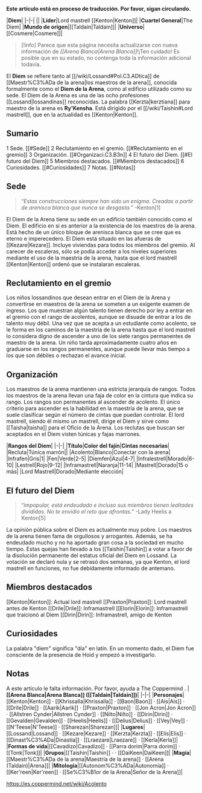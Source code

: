 **Este artículo está en proceso de traducción. Por favor, sigan circulando.**


|**Diem**|
|-|-|
||
|**Líder**|Lord mastrell [[Kenton\|Kenton]]|
|**Cuartel General**|The Diem|
|**Mundo de origen**|[[Taldain\|Taldain]]|
|**Universo**|[[Cosmere\|Cosmere]]|
> [!info] Parece que esta página necesita actualizarse con nueva información de *[[Arena Blanca\|Arena Blanca]]*!¡Ten cuidado! Es posible que en su estado, no contenga toda la información adicional todavía.

El **Diem** se refiere tanto al [[/wiki/Lossand#Pol.C3.ADtica]] de [[Maestr%C3%ADa de la arena\|los maestros de la arena]], conocida formalmente como el **Diem de la Arena**, como al edificio utilizado como su sede. El Diem de la Arena es una de las ocho profesiones [[Lossand\|lossandinas]] reconocidas. La palabra [[Kerzta\|kerztiana]] para maestro de la arena es **Ry'Kensha**. Está dirigido por el [[/wiki/Taishin#Lord mastrell]], que en la actualidad es [[Kenton\|Kenton]].

## Sumario

1 Sede. [[#Sede]] 
2 Reclutamiento en el gremio. [[#Reclutamiento en el gremio]] 
3 Organización. [[#Organizaci.C3.B3n]] 
4 El futuro del Diem. [[#El futuro del Diem]] 
5 Miembros destacados. [[#Miembros destacados]] 
6 Curiosidades. [[#Curiosidades]] 
7 Notas. [[#Notas]] 


## Sede
>“*Estas construcciones siempre han sido un enigma. Creadas a partir de arenisca blanca que nunca se desgasta.*”
\-Kenton[1]


El Diem de la Arena tiene su sede en un edificio también conocido como el Diem. El edificio en sí es anterior a la existencia de los maestros de la arena. Está hecho de un único bloque de arenisca blanca que se cree que es eterno e imperecedero.
El Diem está situado en las afueras de [[Kezare\|Kezare]]. Incluye viviendas para todos los miembros del gremio. Al carecer de escaleras, sólo se podía acceder a los niveles superiores mediante el uso de la maestría de la arena, hasta que el lord mastrell [[Kenton\|Kenton]] ordenó que se instalaran escaleras.

## Reclutamiento en el gremio
Los niños lossandinos que desean entrar en el Diem de la Arena y convertirse en maestros de la arena se someten a un exigente examen de ingreso. Los que muestran algún talento tienen derecho por ley a entrar en el gremio con el rango de acolentos, aunque se disuade de entrar a los de talento muy débil. Una vez que se acepta a un estudiante como acolento, se le forma en los caminos de la maestría de la arena hasta que el lord mastrell lo considera digno de ascender a uno de los siete rangos permanentes de maestro de la arena. Un niño tarda aproximadamente cuatro años en graduarse en los rangos permanentes, aunque puede llevar más tiempo a los que son débiles o rechazan el avance inicial.

## Organización
Los maestros de la arena mantienen una estricta jerarquía de rangos. Todos los maestros de la arena llevan una faja de color en la cintura que indica su rango. Los rangos son permanentes al ascender de acolento. El único criterio para ascender es la habilidad en la maestría de la arena, que se suele clasificar según el número de cintas que puedan controlar. El lord mastrell, siendo él mismo un mastrell, dirige el Diem y sirve como [[Taisha\|taisha]] para el Oficio de la Arena. Los reclutas que buscan ser aceptados en el Diem visten túnicas y fajas marrones.

|**Rangos del Diem**|
|-|-|
|**Título**|**Color del fajín**|**Cintas necesarias**|
|Recluta|Túnica marrón||
|Acolento|Blanco|Conectar con la arena|
|Infrafen|Gris|1|
|Fen|Verde|2-5|
|Diemfen|Azul|4-7|
|Infralestrell|Morado|6-10|
|Lestrell|Rojo|9-12|
|Inframastrell|Naranja|11-14|
|Mastrell|Dorado|15 o más|
|Lord Mastrell|Dorado|Mediante elección|

## El futuro del Diem
>“*impopular, está endeudado e incluso sus miembros tienen lealtades divididas. No te envidio el reto que afrontas.*”
\-Lady Heelis a Kenton[5]


La opinión pública sobre el Diem es actualmente muy pobre. Los maestros de la arena tienen fama de orgullosos y arrogantes. Además, se ha endeudado mucho y no ha aportado gran cosa a la sociedad en mucho tiempo. Estas quejas han llevado a los [[Taishin\|Taishin]] a votar a favor de la disolución permanente del estatus oficial del Diem en Lossand. La votación se declaró nula y se retrasó dos semanas, ya que Kenton, el lord mastrell en funciones, no fue debidamente informado de antemano.

## Miembros destacados

[[Kenton\|Kenton]]: Actual lord mastrell
[[Praxton\|Praxton]]: Lord mastrell antes de Kenton
[[Drile\|Drile]]: Inframastrell
[[Elorin\|Elorin]]: Inframastrell que traicionó al Diem
[[Dirin\|Dirin]]: Inframastrell, amigo de Kenton

## Curiosidades
La palabra "diem" significa "día" en latín.
En un momento dado, el Diem fue consciente de la presencia de Hoid y empezó a investigarlo.
## Notas

A este artículo le falta información. Por favor, ayuda a The Coppermind .
|**[[Arena Blanca\|Arena Blanca]] ([[Taldain\|Taldain]])**|
|-|-|
|**Personajes**|[[Kenton\|Kenton]] · [[Khrissalla\|Khrissalla]] · [[Baon\|Baon]] · [[Ais\|Ais]] · [[Drile\|Drile]] · [[Aarik\|Aarik]] · [[Praxton\|Praxton]] · [[Jon Acron\|Jon Acron]] · [[Allstren Cynder\|Allstren Cynder]] · [[Nilto\|Nilto]] · [[Dirin\|Dirin]] · [[Gevalden\|Gevalden]] · [[Heelis\|Heelis]] · [[Delius\|Delius]] · [[Vey\|Vey]] · [[N'Teese\|N'Teese]] · [[Sharezan\|Sharezan]]|
|**Lugares**|[[Lossand\|Lossand]] · [[Kezare\|Kezare]] · [[Kerzta\|Kerzta]] · [[Elis\|Elis]] · [[Dinast%C3%ADa\|Dinastía]] · [[Lraezare\|Lraezare]] · [[Kerla\|Kerla]]|
|**Formas de vida**|[[Cavadizo\|Cavadizo]] · [[Parra dorim\|Parra dorim]] · [[Tonk\|Tonk]]|
|**Grupos**|[[Taishin\|Taishin]] ·  · [[DaiKeen\|DaiKeen]]|
|**Magia**|[[Maestr%C3%ADa de la arena\|Maestría de la arena]] · [[Arena (Taldain)\|Arena]]|
|**Mitología**|[[Autonom%C3%ADa\|Autonomía]] · [[Ker'reen\|Ker'reen]] · [[Se%C3%B1or de la Arena\|Señor de la Arena]]|



https://es.coppermind.net/wiki/Acolento